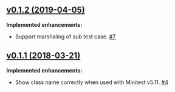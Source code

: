 ## [v0.1.2 (2019-04-05)](https://github.com/y-yagi/minitest-sub_test_case/releases/tag/v0.1.2)

**Implemented enhancements:**

* Support marshaling of sub test case. [\#7](https://github.com/y-yagi/minitest-sub_test_case/pull/7)

## [v0.1.1 (2018-03-21)](https://github.com/y-yagi/minitest-sub_test_case/releases/tag/v0.1.1)

**Implemented enhancements:**

* Show class name correctly when used with Minitest v5.11. [\#4](https://github.com/y-yagi/minitest-sub_test_case/pull/4)

